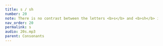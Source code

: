 ```yaml
---
title: s / sh
number: 20
note: There is no contrast between the letters <b>s</b> and <b>sh</b> in Upper Inlet.
nav_order: 20
permalink: s
audio: 20s.mp3
parent: Consonants
---
```


